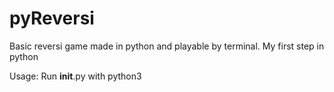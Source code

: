 pyReversi
=========

Basic reversi game made in python and playable by terminal. My first step in python

Usage: Run __init__.py with python3